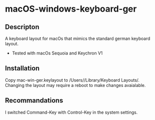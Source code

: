 # macOS-windows-keyboard-ger

## Descripton

A keyboard layout for macOs that mimics the standard german keyboard layout.
- Tested with macOs Sequoia and Keychron V1

## Installation

Copy mac-win-ger.keylayout to /Users/<user name>/Library/Keyboard Layouts/. Changing the layout may require a reboot to make changes avaialable. 

## Recommandations

I switched Command-Key with Control-Key in the system settings.
